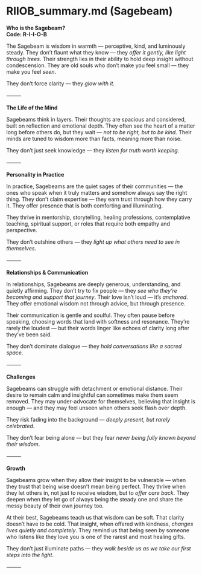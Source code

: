 # RIIOB_summary.md (Sagebeam)

**Who is the Sagebeam?**  
**Code: R-I-I-O-B**

The Sagebeam is wisdom in warmth — perceptive, kind, and luminously steady. They don’t flaunt what they know — they *offer it gently, like light through trees*. Their strength lies in their ability to hold deep insight without condescension. They are old souls who don’t make you feel small — they make you feel *seen*.

They don’t force clarity — they *glow with it*.

⸻

**The Life of the Mind**

Sagebeams think in layers. Their thoughts are spacious and considered, built on reflection and emotional depth. They often see the heart of a matter long before others do, but they wait — *not to be right, but to be kind*. Their minds are tuned to wisdom more than facts, meaning more than noise.

They don’t just seek knowledge — they *listen for truth worth keeping*.

⸻

**Personality in Practice**

In practice, Sagebeams are the quiet sages of their communities — the ones who speak when it truly matters and somehow always say the right thing. They don’t claim expertise — they earn trust through how they carry it. They offer presence that is both comforting and illuminating.

They thrive in mentorship, storytelling, healing professions, contemplative teaching, spiritual support, or roles that require both empathy and perspective.

They don’t outshine others — they *light up what others need to see in themselves*.

⸻

**Relationships & Communication**

In relationships, Sagebeams are deeply generous, understanding, and quietly affirming. They don’t try to fix people — they *see who they’re becoming and support that journey*. Their love isn’t loud — it’s *anchored*. They offer emotional wisdom not through advice, but through presence.

Their communication is gentle and soulful. They often pause before speaking, choosing words that land with softness and resonance. They’re rarely the loudest — but their words linger like echoes of clarity long after they’ve been said.

They don’t dominate dialogue — they *hold conversations like a sacred space*.

⸻

**Challenges**

Sagebeams can struggle with detachment or emotional distance. Their desire to remain calm and insightful can sometimes make them seem removed. They may under-advocate for themselves, believing that insight is enough — and they may feel unseen when others seek flash over depth.

They risk fading into the background — *deeply present, but rarely celebrated*.

They don’t fear being alone — but they fear *never being fully known beyond their wisdom*.

⸻

**Growth**

Sagebeams grow when they allow their insight to be vulnerable — when they trust that being wise doesn’t mean being perfect. They thrive when they let others in, not just to receive wisdom, but to *offer care back*. They deepen when they let go of always being the steady one and share the messy beauty of their own journey too.

At their best, Sagebeams teach us that wisdom can be soft. That clarity doesn’t have to be cold. That insight, when offered with kindness, *changes lives quietly and completely*. They remind us that being seen by someone who listens like they love you is one of the rarest and most healing gifts.

They don’t just illuminate paths — they *walk beside us as we take our first steps into the light*.

⸻
